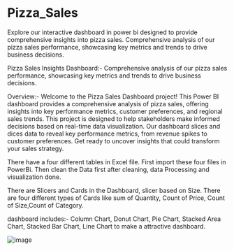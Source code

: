 # Pizza_Sales
Explore our interactive dashboard  in power bi designed to provide comprehensive insights into pizza sales. Comprehensive analysis of our pizza sales performance, showcasing key metrics and trends to drive business decisions.

Pizza Sales Insights Dashboard:- Comprehensive analysis of our pizza sales performance, showcasing key metrics and trends to drive business decisions.

Overview:- Welcome to the Pizza Sales Dashboard project! This Power BI dashboard provides a comprehensive analysis of pizza sales, offering insights into key performance metrics, customer preferences, and regional sales trends. This project is designed to help stakeholders make informed decisions based on real-time data visualization. Our dashboard slices and dices data to reveal key performance metrics, from revenue spikes to customer preferences. Get ready to uncover insights that could transform your sales strategy.

There have a four different tables in Excel file. First import these four files in PowerBi. Then clean the Data first after cleaning, data Processing and visualization done.

There are Slicers and Cards in the Dashboard, slicer based on Size. There are four different types of Cards like sum of Quantity, Count of Price, Count of Size,Count of Category.

dashboard includes:- Column Chart, Donut Chart, Pie Chart, Stacked Area Chart, Stacked Bar Chart, Line Chart to make a attractive dashboard.

![image](https://github.com/user-attachments/assets/4c99a261-f272-49df-b144-17916187344b)

